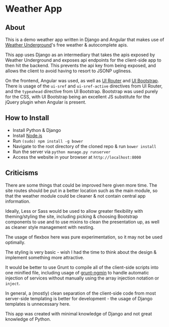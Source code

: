 # Weather App

## About

This is a demo weather app written in Django and Angular that makes use of [Weather Underground](http://wunderground.com)'s free weather & autocomplete apis.

This app uses Django as an intermediary that takes the apis exposed by Weather Underground and exposes api endpoints for the client-side app to then hit the backend.  This prevents the api key from being exposed, and allows the client to avoid having to resort to JSONP ugliness.

On the frontend, Angular was used, as well as [UI Router](https://github.com/angular-ui/ui-router) and [UI Bootstrap](https://github.com/angular-ui/bootstrap).  There is usage of the `ui-sref` and `ui-sref-active` directives from UI Router, and the `typeahead` directive from UI Bootstrap.  Bootstrap was used purely for the CSS, with UI Bootstrap being an excellent JS substitute for the jQuery plugin when Angular is present.

## How to Install

*  Install Python & Django
*  Install [Node.js](http://nodejs.org)
*  Run `(sudo) npm install -g bower`
*  Navigate to the root directory of the cloned repo & run `bower install`
*  Run the server via `python manage.py runserver`
*  Access the website in your browser at `http://localhost:8000`

## Criticisms

There are some things that could be improved here given more time.  The site routes should be put in a better location such as the main module, so that the weather module could be cleaner & not contain central app information.

Ideally, Less or Sass would be used to allow greater flexibility with theming/styling the site, including picking & choosing Bootstrap components to use and to use mixins to clean the presentation up, as well as cleaner style management with nesting.

The usage of flexbox here was pure experimentation, so it may not be used optimally.

The styling is very basic - wish I had the time to think about the design & implement something more attractive.

It would be better to use Grunt to compile all of the client-side scripts into one minified file, including usage of [grunt-ngmin](https://github.com/btford/grunt-ngmin) to handle automatic injection of services without manually using the array injection notation or `inject`.

In general, a (mostly) clean separation of the client-side code from most server-side templating is better for development - the usage of Django templates is unnecessary here.

This app was created with minimal knowledge of Django and not great knowledge of Python.